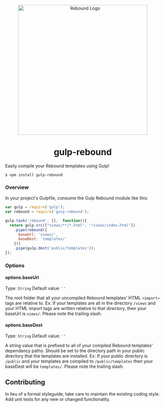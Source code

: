 <p align="center">
  <img src="http://reboundjs.com/assets/images/logos/large.svg" alt="Rebound Logo" width="420px" />
</p>
<h1 align="center">gulp-rebound</h1>
Easily compile your Rebound templates using Gulp!

```Shell
$ npm install gulp-rebound
```

### Overview

In your project's Gulpfile, consume the Gulp Rebound module like this:
``` JavaScript
var gulp = require('gulp');
var rebound = require('gulp-rebound');

gulp.task('rebound', [],  function(){
  return gulp.src(["views/**/*.html", "!views/index.html"])
    .pipe(rebound({
      baseUrl: 'views/',
      baseDest: 'templates/'
    }))
    .pipe(gulp.dest('public/templates'));
});
```

### Options

#### options.baseUrl
Type: `String`
Default value: `''`

The root folder that all your uncompiled Rebound templates' HTML `<import>` tags are relative to. Ex: If your templates are all in the directory `/views` and your HTML import tags are written relative to that directory, then your baseUrl is `views/`. Please note the trailing slash.

#### options.baseDest
Type: `String`
Default value: `''`

A string value that is prefixed to all of your compiled Rebound templates' dependancy paths. Should be set to the directory path in your pubilc directory that the templates are installed. Ex: If your public directory is `/public` and your templates are compiled to `/public/templates` then your baseDest will be `templates/`. Please note the trailing slash.

## Contributing
In lieu of a formal styleguide, take care to maintain the existing coding style. Add unit tests for any new or changed functionality.
